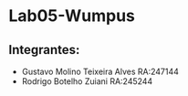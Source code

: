 # Lab05-Wumpus

## Integrantes:
- Gustavo Molino Teixeira Alves RA:247144
- Rodrigo Botelho Zuiani RA:245244
  
